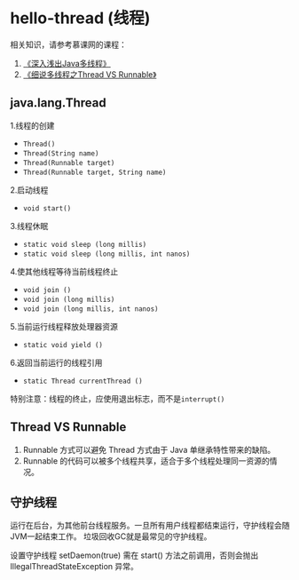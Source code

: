 # hello-thread (线程)

相关知识，请参考慕课网的课程：

1. [《深入浅出Java多线程》](https://www.imooc.com/learn/202)
2. [《细说多线程之Thread VS Runnable》](https://www.imooc.com/learn/312)

## java.lang.Thread

1.线程的创建

* `Thread()`
* `Thread(String name)`
* `Thread(Runnable target)`
* `Thread(Runnable target, String name)`

2.启动线程

* `void start()`

3.线程休眠

* `static void sleep (long millis)`
* `static void sleep (long millis, int nanos)`

4.使其他线程等待当前线程终止

* `void join ()`
* `void join (long millis)`
* `void join (long millis, int nanos)`

5.当前运行线程释放处理器资源

* `static void yield ()`

6.返回当前运行的线程引用

* `static Thread currentThread ()`

特别注意：线程的终止，应使用退出标志，而不是`interrupt()`

## Thread VS Runnable

1. Runnable 方式可以避免 Thread 方式由于 Java 单继承特性带来的缺陷。
2. Runnable 的代码可以被多个线程共享，适合于多个线程处理同一资源的情况。

## 守护线程

运行在后台，为其他前台线程服务。一旦所有用户线程都结束运行，守护线程会随JVM一起结束工作。
垃圾回收GC就是最常见的守护线程。

设置守护线程 setDaemon(true) 需在 start() 方法之前调用，否则会抛出 IllegalThreadStateException 异常。
